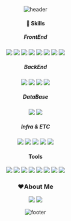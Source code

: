 <div align='center'>
  
![header](https://capsule-render.vercel.app/api?type=waving&color=E3A6AE&height=300&section=header&text=Hello,%20World!%20👋&fontSize=40)

#### 💪 Skills
##### FrontEnd
<img src="https://img.shields.io/badge/HTML5-E34F26?style=flat&logo=HTML5&logoColor=white" />
<img src="https://img.shields.io/badge/CSS3-1572B6?style=flat&logo=CSS3&logoColor=white" />
<img src="https://img.shields.io/badge/JavaScript-F7DF1E?style=flat&logo=JavaScript&logoColor=white" />
<img src="https://img.shields.io/badge/jQuery-0769AD?style=flat&logo=jQuery&logoColor=white" />
<img src="https://img.shields.io/badge/SCSS-CC6699?style=flat&logo=sass&logoColor=white" />
<img src="https://img.shields.io/badge/React-61DAFB?style=flat&logo=react&logoColor=white" />
<img src="https://img.shields.io/badge/NodeJS-339933?style=flat&logo=nodedotjs&logoColor=white" />
<img src="https://img.shields.io/badge/Axios-5A29E4?style=flat&logo=axios&logoColor=white" />

##### BackEnd
<img src="https://img.shields.io/badge/JAVA-007396?style=flat&logo=OpenJDK&logoColor=white" />
<img src="https://img.shields.io/badge/Spring-6DB33F?style=flat&logo=spring&logoColor=white" />
<img src="https://img.shields.io/badge/Spring Boot-6DB33F?style=flat&logo=springboot&logoColor=white" />
<img src="https://img.shields.io/badge/Spring Security-6DB33F?style=flat&logo=springsecurity&logoColor=white" />


##### DataBase
<img src="https://img.shields.io/badge/OracleDB-F80000?style=flat&logo=oracle&logoColor=white" />
<img src="https://img.shields.io/badge/mariaDB-003545?style=flat&logo=mariadb&logoColor=white" />


##### Infra & ETC
<img src="https://img.shields.io/badge/Amazon EC2-FF9900?style=flat&logo=amazonec2&logoColor=white" />
<img src="https://img.shields.io/badge/Amazon S3-569A31?style=flat&logo=amazons3&logoColor=white" />
<img src="https://img.shields.io/badge/Git-F05032?style=flat&logo=git&logoColor=white" />
<img src="https://img.shields.io/badge/swagger-85EA2D?style=flat&logo=swagger&logoColor=white" />
<img src="https://img.shields.io/badge/Github Actions-2088FF?style=flat&logo=githubactions&logoColor=white" />

#### Tools
<img src="https://img.shields.io/badge/VS code-007ACC?style=flat&logo=VisualStudio&logoColor=white" />
<img src="https://img.shields.io/badge/IntelliJ-000000?style=flat&logo=intellijidea&logoColor=white" />
<img src="https://img.shields.io/badge/Webstorm-000000?style=flat&logo=Webstorm&logoColor=white" />
<img src="https://img.shields.io/badge/Eclipes-2C2255?style=flat&logo=eclipseide&logoColor=white" />
<img src="https://img.shields.io/badge/Notion-000000?style=flat&logo=notion&logoColor=white" />
<img src="https://img.shields.io/badge/Figma-F24E1E?style=flat&logo=figma&logoColor=white" />
<img src="https://img.shields.io/badge/Jira-0052CC?style=flat&logo=jira&logoColor=white" />
<img src="https://img.shields.io/badge/Postman-FF6C37?style=flat&logo=postman&logoColor=white" />

### ❤About Me
<a href="https://121mbp.github.io/room"><img src="https://img.shields.io/badge/github-181717?style=flat&logo=github&logoColor=white" /></a>
<a href="mailto:nino09@naver.com"><img src="https://img.shields.io/badge/Naver-03C75A?style=flat&logo=naver&logoColor=white" /></a>

<!-- <a href="https://dominickwon.tistory.com"><img src="https://img.shields.io/badge/tistory-EC4815?style=flat-square&logo=tistory&logoColor=white" /></a>-->

![footer](https://capsule-render.vercel.app/api?type=waving&color=E3A6AE&section=footer)
</div>
